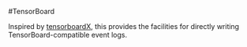 #TensorBoard

Inspired by [tensorboardX](https://github.com/lanpa/tensorboardX), this provides the facilities for directly writing TensorBoard-compatible event logs.
